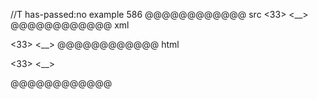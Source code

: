 //T has-passed:no
example 586
@@@@@@@@@@@@ src
<33> <__>
@@@@@@@@@@@@ xml
<?xml version="1.0" encoding="UTF-8"?>
<!DOCTYPE document SYSTEM "CommonMark.dtd">
<document xmlns="http://commonmark.org/xml/1.0">
  <paragraph>
    <text>&lt;33&gt; &lt;__&gt;</text>
  </paragraph>
</document>
@@@@@@@@@@@@ html
<p>&lt;33&gt; &lt;__&gt;</p>
@@@@@@@@@@@@

